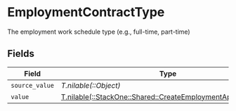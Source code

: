 # EmploymentContractType

The employment work schedule type (e.g., full-time, part-time)


## Fields

| Field                                                                                                                | Type                                                                                                                 | Required                                                                                                             | Description                                                                                                          |
| -------------------------------------------------------------------------------------------------------------------- | -------------------------------------------------------------------------------------------------------------------- | -------------------------------------------------------------------------------------------------------------------- | -------------------------------------------------------------------------------------------------------------------- |
| `source_value`                                                                                                       | *T.nilable(::Object)*                                                                                                | :heavy_minus_sign:                                                                                                   | N/A                                                                                                                  |
| `value`                                                                                                              | [T.nilable(::StackOne::Shared::CreateEmploymentApiModelValue)](../../models/shared/createemploymentapimodelvalue.md) | :heavy_minus_sign:                                                                                                   | N/A                                                                                                                  |